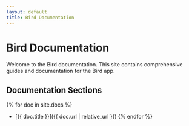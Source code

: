 ```yaml
---
layout: default
title: Bird Documentation
---
```


# Bird Documentation

Welcome to the Bird documentation. This site contains comprehensive guides and documentation for the Bird app.

## Documentation Sections

{% for doc in site.docs %}
- [{{ doc.title }}]({{ doc.url | relative_url }})
{% endfor %} 